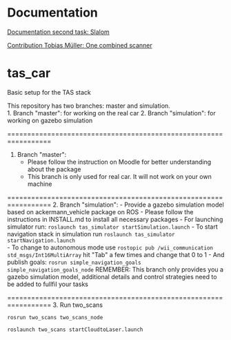 Documentation
=======
[Documentation second task: Slalom](task2/README.md)

[Contribution Tobias Müller: One combined scanner](two_scans/README.md)

tas_car
=======
Basic setup for the TAS stack

This repository has two branches: master and simulation.	
	1. Branch "master": for working on the real car
	2. Branch "simulation": for working on gazebo simulation

=================================================================

1. Branch "master":
	- Please follow the instruction on Moodle for better understanding about the package
	- This branch is only used for real car. It will not work on your own machine

=================================================================
2. Branch "simulation":
	- Provide a gazebo simulation model based on ackermann_vehicle package on ROS
	- Please follow the instructions in INSTALL.md to install all necessary packages
	- For launching simulator run:
		`roslaunch tas_simulator startSimulation.launch`
	- To start navigation stack in simulation run
		`roslaunch tas_simulator startNavigation.launch`	
	- To change to autonomous mode use
		`rostopic pub /wii_communication std_msgs/Int16MultiArray`
	hit "Tab" a few times and change that 0 to 1
	- And publish goals:
		`rosrun simple_navigation_goals simple_navigation_goals_node` 
   REMEMBER: This branch only provides you a gazebo simulation model, additional details and control strategies need to be added to fullfil your tasks
			
=================================================================
3. Run two_scans

`rosrun two_scans two_scans_node`

`roslaunch two_scans startCloudtoLaser.launch`
